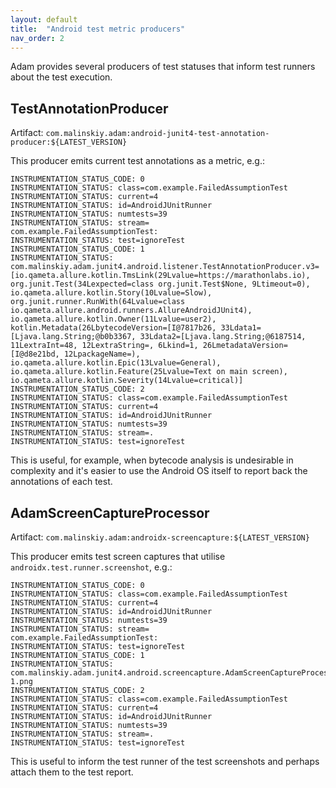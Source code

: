 ```yaml
---
layout: default
title:  "Android test metric producers"
nav_order: 2
---
```


Adam provides several producers of test statuses that inform test runners about the test execution.

## TestAnnotationProducer

Artifact: `com.malinskiy.adam:android-junit4-test-annotation-producer:${LATEST_VERSION}`

This producer emits current test annotations as a metric, e.g.:

```
INSTRUMENTATION_STATUS_CODE: 0
INSTRUMENTATION_STATUS: class=com.example.FailedAssumptionTest
INSTRUMENTATION_STATUS: current=4
INSTRUMENTATION_STATUS: id=AndroidJUnitRunner
INSTRUMENTATION_STATUS: numtests=39
INSTRUMENTATION_STATUS: stream=
com.example.FailedAssumptionTest:
INSTRUMENTATION_STATUS: test=ignoreTest
INSTRUMENTATION_STATUS_CODE: 1
INSTRUMENTATION_STATUS: com.malinskiy.adam.junit4.android.listener.TestAnnotationProducer.v3=[io.qameta.allure.kotlin.TmsLink(29Lvalue=https://marathonlabs.io), org.junit.Test(34Lexpected=class org.junit.Test$None, 9Ltimeout=0), io.qameta.allure.kotlin.Story(10Lvalue=Slow), org.junit.runner.RunWith(64Lvalue=class io.qameta.allure.android.runners.AllureAndroidJUnit4), io.qameta.allure.kotlin.Owner(11Lvalue=user2), kotlin.Metadata(26LbytecodeVersion=[I@7817b26, 33Ldata1=[Ljava.lang.String;@b0b3367, 33Ldata2=[Ljava.lang.String;@6187514, 11LextraInt=48, 12LextraString=, 6Lkind=1, 26LmetadataVersion=[I@d8e21bd, 12LpackageName=), io.qameta.allure.kotlin.Epic(13Lvalue=General), io.qameta.allure.kotlin.Feature(25Lvalue=Text on main screen), io.qameta.allure.kotlin.Severity(14Lvalue=critical)]
INSTRUMENTATION_STATUS_CODE: 2
INSTRUMENTATION_STATUS: class=com.example.FailedAssumptionTest
INSTRUMENTATION_STATUS: current=4
INSTRUMENTATION_STATUS: id=AndroidJUnitRunner
INSTRUMENTATION_STATUS: numtests=39
INSTRUMENTATION_STATUS: stream=.
INSTRUMENTATION_STATUS: test=ignoreTest
```

This is useful, for example, when bytecode analysis is undesirable in complexity and it's easier to use the Android OS itself to report back
the annotations of each test.

## AdamScreenCaptureProcessor

Artifact: `com.malinskiy.adam:androidx-screencapture:${LATEST_VERSION}`

This producer emits test screen captures that utilise `androidx.test.runner.screenshot`, e.g.:

```
INSTRUMENTATION_STATUS_CODE: 0
INSTRUMENTATION_STATUS: class=com.example.FailedAssumptionTest
INSTRUMENTATION_STATUS: current=4
INSTRUMENTATION_STATUS: id=AndroidJUnitRunner
INSTRUMENTATION_STATUS: numtests=39
INSTRUMENTATION_STATUS: stream=
com.example.FailedAssumptionTest:
INSTRUMENTATION_STATUS: test=ignoreTest
INSTRUMENTATION_STATUS_CODE: 1
INSTRUMENTATION_STATUS: com.malinskiy.adam.junit4.android.screencapture.AdamScreenCaptureProcessor.v1=/sdcard/images/screenshot/screenshot-1.png
INSTRUMENTATION_STATUS_CODE: 2
INSTRUMENTATION_STATUS: class=com.example.FailedAssumptionTest
INSTRUMENTATION_STATUS: current=4
INSTRUMENTATION_STATUS: id=AndroidJUnitRunner
INSTRUMENTATION_STATUS: numtests=39
INSTRUMENTATION_STATUS: stream=.
INSTRUMENTATION_STATUS: test=ignoreTest
```

This is useful to inform the test runner of the test screenshots and perhaps attach them to the test report.
